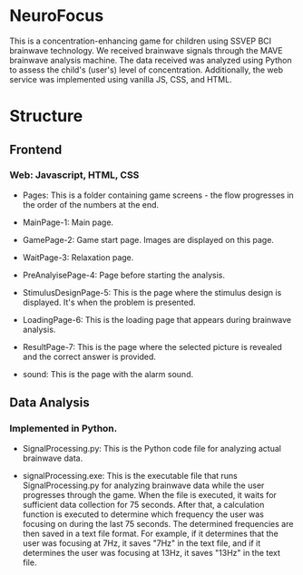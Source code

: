 # NeuroFocus

This is a concentration-enhancing game for children using SSVEP BCI brainwave technology.
We received brainwave signals through the MAVE brainwave analysis machine.
The data received was analyzed using Python to assess the child's (user's) level of concentration.
Additionally, the web service was implemented using vanilla JS, CSS, and HTML.


# Structure
## Frontend
### Web: Javascript, HTML, CSS


* Pages: This is a folder containing game screens - the flow progresses in the order of the numbers at the end.

* MainPage-1: Main page.
* GamePage-2: Game start page. Images are displayed on this page.
* WaitPage-3: Relaxation page.
* PreAnalyisePage-4: Page before starting the analysis. 
* StimulusDesignPage-5: This is the page where the stimulus design is displayed. It's when the problem is presented.
* LoadingPage-6: This is the loading page that appears during brainwave analysis.
* ResultPage-7: This is the page where the selected picture is revealed and the correct answer is provided.
* sound: This is the page with the alarm sound.

## Data Analysis
### Implemented in Python.

* SignalProcessing.py: This is the Python code file for analyzing actual brainwave data.

* signalProcessing.exe: 
This is the executable file that runs SignalProcessing.py for analyzing brainwave data while the user progresses through the game. When the file is executed, it waits for sufficient data collection for 75 seconds. After that, a calculation function is executed to determine which frequency the user was focusing on during the last 75 seconds. The determined frequencies are then saved in a text file format. For example, if it determines that the user was focusing at 7Hz, it saves "7Hz" in the text file, and if it determines the user was focusing at 13Hz, it saves "13Hz" in the text file.
